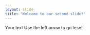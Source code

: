 ```yaml
---
layout: slide
title: "Welcome to our second slide!"
---
```

Your text
Use the left arrow to go tese!
